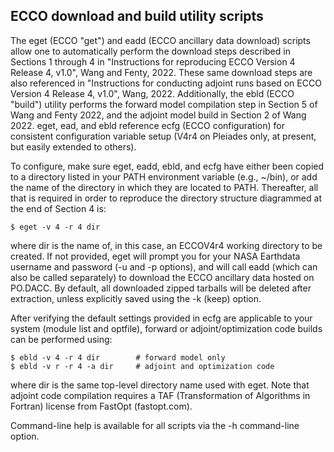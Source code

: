 
ECCO download and build utility scripts
---------------------------------------

The eget (ECCO "get") and eadd (ECCO ancillary data download) scripts allow one
to automatically perform the download steps described in Sections 1 through
4 in "Instructions for reproducing ECCO Version 4 Release 4, v1.0", Wang and
Fenty, 2022. These same download steps are also referenced in "Instructions
for conducting adjoint runs based on ECCO Version 4 Release 4, v1.0", Wang,
2022. Additionally, the ebld (ECCO "build") utility performs the forward
model compilation step in Section 5 of Wang and Fenty 2022, and the adjoint
model build in Section 2 of Wang 2022. eget, ead, and ebld reference ecfg
(ECCO configuration) for consistent configuration variable setup (V4r4 on
Pleiades only, at present, but easily extended to others).

To configure, make sure eget, eadd, ebld, and ecfg have either been copied
to a directory listed in your PATH environment variable (e.g., ~/bin), or
add the name of the directory in which they are located to PATH.  Thereafter,
all that is required in order to reproduce the directory structure diagrammed
at the end of Section 4 is:

    $ eget -v 4 -r 4 dir

where dir is the name of, in this case, an ECCOV4r4 working directory to
be created.  If not provided, eget will prompt you for your NASA Earthdata
username and password (-u and -p options), and will call eadd (which can
also be called separately) to download the ECCO ancillary data hosted on
PO.DACC. By default, all downloaded zipped tarballs will be deleted after
extraction, unless explicitly saved using the -k (keep) option.

After verifying the default settings provided in ecfg are applicable to your
system (module list and optfile), forward or adjoint/optimization code builds
can be performed using:

    $ ebld -v 4 -r 4 dir        # forward model only
    $ ebld -v r -r 4 -a dir     # adjoint and optimization code

where dir is the same top-level directory name used with eget. Note that
adjoint code compilation requires a TAF (Transformation of Algorithms in
Fortran) license from FastOpt (fastopt.com).

Command-line help is available for all scripts via the -h command-line option.
